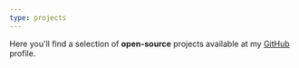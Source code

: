 ```yaml
---
type: projects
---
```


Here you'll find a selection of **open-source** projects available at my
[GitHub](https://github.com/fernandomachado90/) profile.
